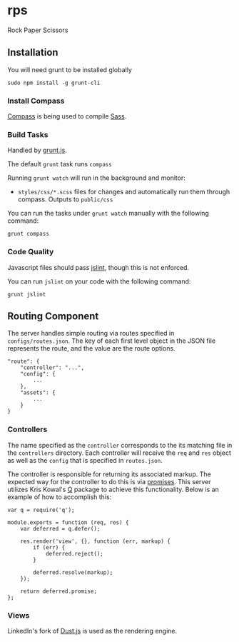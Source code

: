 # rps

Rock Paper Scissors

## Installation

You will need grunt to be installed globally

    sudo npm install -g grunt-cli

### Install Compass

[Compass](http://compass-style.org/install/) is being used to compile [Sass](http://sass-lang.com).

### Build Tasks

Handled by [grunt.js](http://gruntjs.com/).

The default `grunt` task runs `compass`

Running `grunt watch` will run in the background and monitor:

 - `styles/css/*.scss` files for changes and automatically run them through compass. Outputs to `public/css`

You can run the tasks under `grunt watch` manually with the following command:

`grunt compass`

### Code Quality

Javascript files should pass [jslint](http://www.jslint.com), though this is not enforced.

You can run `jslint` on your code with the following command:

`grunt jslint`

## Routing Component

The server handles simple routing via routes specified in `configs/routes.json`. The key of each first level object in the JSON file represents the route, and the value are the route options.

    "route": {
        "controller": "...",
        "config": {
            ...
        },
        "assets": {
            ...
        }
    }

### Controllers

The name specified as the `controller` corresponds to the its matching file in the `controllers` directory. Each controller will receive the `req` and `res` object as well as the `config` that is specified in `routes.json`.

The controller is responsible for returning its associated markup. The expected way for the controller to do this is via [promises](http://promises-aplus.github.io/promises-spec/). This server utilizes Kris Kowal's [Q](https://github.com/kriskowal/q) package to achieve this functionality. Below is an example of how to accomplish this:

    var q = require('q');
    
    module.exports = function (req, res) {
        var deferred = q.defer();
    
        res.render('view', {}, function (err, markup) {
            if (err) {
                deferred.reject();
            }
    
            deferred.resolve(markup);
        });
    
        return deferred.promise;
    };

### Views

LinkedIn's fork of [Dust.js](https://github.com/linkedin/dustjs) is used as the rendering engine.
